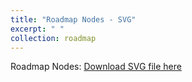 ```yaml
---
title: "Roadmap Nodes - SVG"
excerpt: " "
collection: roadmap
---
```


Roadmap Nodes:
[Download SVG file here](https://github.com/phoenixml/roadmap.github.io/blob/master/images/Roadmap-v0.svg?raw=true)

